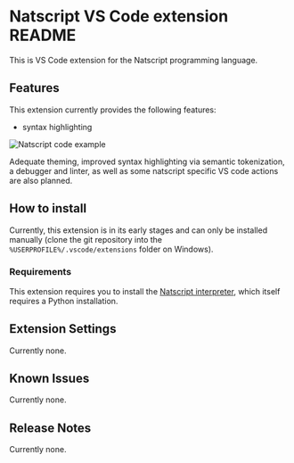 # Natscript VS Code extension README

This is VS Code extension for the Natscript programming language.

## Features

This extension currently provides the following features:
- syntax highlighting

![Natscript code example](https://github.com/rbaltrusch/pychatter/blob/master/natscript-vscode/media/example_code.PNG?raw=true)

Adequate theming, improved syntax highlighting via semantic tokenization, a debugger and linter, as well as some natscript specific VS code actions are also planned.

## How to install

Currently, this extension is in its early stages and can only be installed manually (clone the git repository into the `%USERPROFILE%/.vscode/extensions` folder on Windows).

### Requirements

This extension requires you to install the [Natscript interpreter](https://github.com/rbaltrusch/python_interpreter), which itself requires a Python installation.

## Extension Settings

Currently none.

## Known Issues

Currently none.

## Release Notes

Currently none.
